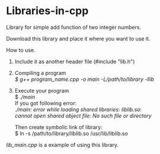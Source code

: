 Libraries-in-cpp
================

Library for simple add function of two integer numbers.<br>

Download this library and place it where you want to use it.<br>

How to use.<br>
1) Include it as another header file (#include "lib.h")<br>
2) Compiling a program<br>
    <i>$ g++ program_name.cpp -o main -L/path/to/library -llib</i><br>
3) Execute your program<br>
    $ <i>./main</i><br>
    If you got following error:<br>
    <i>./main: error while loading shared libraries: liblib.so: <br>
    cannot open shared object file: No such file or directory</i><br>
    
    Then create symbolic link of library:<br>
    </i>$ ln -s /path/to/library/liblib.so /usr/lib/liblib.so</i><br>
    
<i>lib_main.cpp</i> is a example of using this library.
    
    
